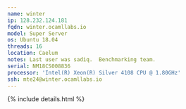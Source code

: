 ```yaml
---
name: winter
ip: 128.232.124.181
fqdn: winter.ocamllabs.io
model: Super Server
os: Ubuntu 18.04
threads: 16
location: Caelum
notes: Last user was sadiq.  Benchmarking team.
serial: NM18CS008836
processor: 'Intel(R) Xeon(R) Silver 4108 CPU @ 1.80GHz'
ssh: mte24@winter.ocamllabs.io
---
```

{% include details.html %} 

